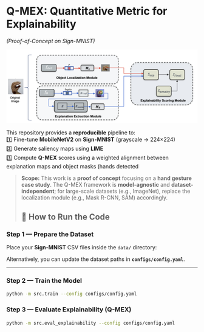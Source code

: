 # Q-MEX: Quantitative Metric for Explainability  
*(Proof-of-Concept on Sign-MNIST)*

![Explanation-score](framework.png)

This repository provides a **reproducible** pipeline to:  
1️⃣ Fine-tune **MobileNetV2** on **Sign-MNIST** (grayscale → 224×224)  
2️⃣ Generate saliency maps using **LIME**  
3️⃣ Compute **Q-MEX** scores using a weighted alignment between explanation maps and object masks (hands detected 

> **Scope:** This work is a **proof of concept** focusing on a **hand gesture case study**. The Q-MEX framework is **model-agnostic** and **dataset-independent**; for large-scale datasets (e.g., ImageNet), replace the localization module (e.g., Mask R-CNN, SAM) accordingly.
>
> ## 🚀 How to Run the Code

### **Step 1 — Prepare the Dataset**
Place your **Sign-MNIST** CSV files inside the `data/` directory:


Alternatively, you can update the dataset paths in **`configs/config.yaml`**.

---

### **Step 2 — Train the Model**
```bash
python -m src.train --config configs/config.yaml
```
### **Step 3 — Evaluate Explainability (Q-MEX)** 
```bash
python -m src.eval_explainability --config configs/config.yaml
```


